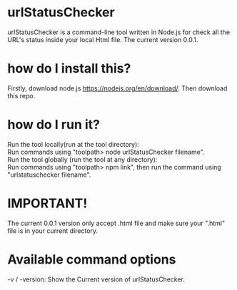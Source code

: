 # urlStatusChecker
urlStatusChecker is a command-line tool written in Node.js for check all the URL's status inside your local Html file.
The current version 0.0.1.
# how do I install this?
Firstly, download node.js https://nodejs.org/en/download/. Then download this repo. <br>
# how do I run it?
Run the tool locally(run at the tool directory):<br>
Run commands using "toolpath> node urlStatusChecker filename".<br>
Run the tool globally (run the tool at any directory):<br>
Run commands using "toolpath> npm link", then run the command using "urlstatuschecker filename".<br>
# IMPORTANT!
The current 0.0.1 version only accept .html file and make sure your ".html" file is in your current directory.
# Available command options
-v / -version: Show the Current version of urlStatusChecker.
